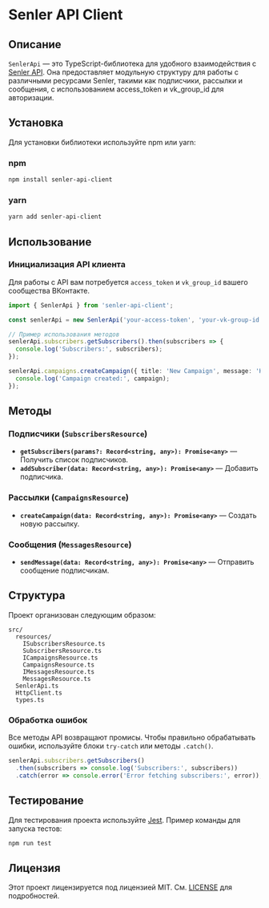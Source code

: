 
# Senler API Client

## Описание

`SenlerApi` — это TypeScript-библиотека для удобного взаимодействия с [Senler API](https://help.senler.ru/senler/dev/api). Она предоставляет модульную структуру для работы с различными ресурсами Senler, такими как подписчики, рассылки и сообщения, с использованием access_token и vk_group_id для авторизации.

## Установка

Для установки библиотеки используйте npm или yarn:

### npm

```bash
npm install senler-api-client
```

### yarn

```bash
yarn add senler-api-client
```

## Использование

### Инициализация API клиента

Для работы с API вам потребуется `access_token` и `vk_group_id` вашего сообщества ВКонтакте.

```typescript
import { SenlerApi } from 'senler-api-client';

const senlerApi = new SenlerApi('your-access-token', 'your-vk-group-id');

// Пример использования методов
senlerApi.subscribers.getSubscribers().then(subscribers => {
  console.log('Subscribers:', subscribers);
});

senlerApi.campaigns.createCampaign({ title: 'New Campaign', message: 'Hello, World!' }).then(campaign => {
  console.log('Campaign created:', campaign);
});
```

## Методы

### Подписчики (`SubscribersResource`)
- **`getSubscribers(params?: Record<string, any>): Promise<any>`** — Получить список подписчиков.
- **`addSubscriber(data: Record<string, any>): Promise<any>`** — Добавить подписчика.

### Рассылки (`CampaignsResource`)
- **`createCampaign(data: Record<string, any>): Promise<any>`** — Создать новую рассылку.

### Сообщения (`MessagesResource`)
- **`sendMessage(data: Record<string, any>): Promise<any>`** — Отправить сообщение подписчикам.

## Структура

Проект организован следующим образом:

```
src/
  resources/
    ISubscribersResource.ts
    SubscribersResource.ts
    ICampaignsResource.ts
    CampaignsResource.ts
    IMessagesResource.ts
    MessagesResource.ts
  SenlerApi.ts
  HttpClient.ts
  types.ts
```

### Обработка ошибок

Все методы API возвращают промисы. Чтобы правильно обрабатывать ошибки, используйте блоки `try-catch` или методы `.catch()`.

```typescript
senlerApi.subscribers.getSubscribers()
  .then(subscribers => console.log('Subscribers:', subscribers))
  .catch(error => console.error('Error fetching subscribers:', error));
```

## Тестирование

Для тестирования проекта используйте [Jest](https://jestjs.io/). Пример команды для запуска тестов:

```bash
npm run test
```

## Лицензия

Этот проект лицензируется под лицензией MIT. См. [LICENSE](./LICENSE) для подробностей.

